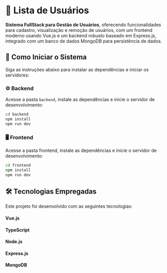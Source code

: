 # 📝 Lista de Usuários

**Sistema FullStack para Gestão de Usuários**, oferecendo funcionalidades para cadastro, visualização e remoção de usuários, com um frontend moderno usando Vue.js e um backend robusto baseado em Express.js, integrado com um banco de dados MongoDB para persistência de dados.

## 🚀 Como Iniciar o Sistema

Siga as instruções abaixo para instalar as dependências e iniciar os servidores:

### ⚙️ Backend

Acesse a pasta `backend`, instale as dependências e inicie o servidor de desenvolvimento:

```bash
cd backend
npm install
npm run dev
```


### 🖥️ Frontend

Acesse a pasta frontend, instale as dependências e inicie o servidor de desenvolvimento:

```bash
cd frontend
npm install
npm run dev
```

## 🛠️ Tecnologias Empregadas
Este projeto foi desenvolvido com as seguintes tecnologias:

#### Vue.js
#### TypeScript
#### Node.js
#### Express.js
#### MongoDB
